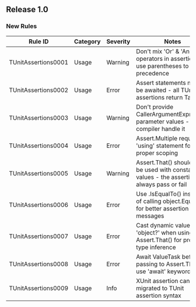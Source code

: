 ## Release 1.0

### New Rules

Rule ID | Category | Severity | Notes                                          
--------|----------|----------|------------------------------------------------
TUnitAssertions0001 | Usage | Warning | Don't mix 'Or' & 'And' operators in assertions - use parentheses to clarify precedence
TUnitAssertions0002 | Usage | Error | Assert statements must be awaited - all TUnit assertions return Task
TUnitAssertions0003 | Usage | Warning | Don't provide CallerArgumentExpression parameter values - let the compiler handle it
TUnitAssertions0004 | Usage | Error | Assert.Multiple requires 'using' statement for proper scoping
TUnitAssertions0005 | Usage | Warning | Assert.That() should not be used with constant values - the assertion will always pass or fail
TUnitAssertions0006 | Usage | Error | Use .IsEqualTo() instead of calling object.Equals() for better assertion messages
TUnitAssertions0007 | Usage | Error | Cast dynamic values to 'object?' when using Assert.That() for proper type inference
TUnitAssertions0008 | Usage | Error | Await ValueTask before passing to Assert.That() - use 'await' keyword
TUnitAssertions0009 | Usage | Info | XUnit assertion can be migrated to TUnit assertion syntax